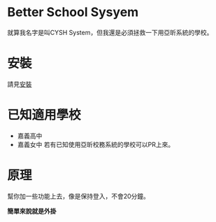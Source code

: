 # Better School Sysyem
就算我名字是叫CYSH System，但我還是必須拯救一下用亞昕系統的學校。

# 安裝
請見[安裝](https://github.com/KnowScratcher/Better-CYSH-System/wiki/%E5%AE%89%E8%A3%9D)

# 已知適用學校
- 嘉義高中
- 嘉義女中
若有已知使用亞昕校務系統的學校可以PR上來。

# 原理
幫你加一些功能上去，像是保持登入，不會20分鐘。

**簡單來說就是外掛**